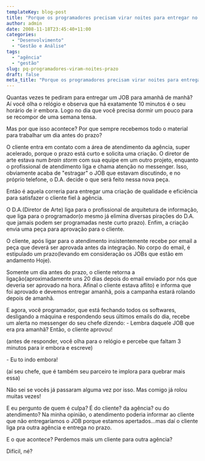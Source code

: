 ```yaml
---
templateKey: blog-post
title: "Porque os programadores precisam virar noites para entregar no prazo"
author: admin
date: 2008-11-18T23:45:40+11:00
categories:
  - "Desenvolvimento"
  - "Gestão e Análise"
tags:
  - "agência"
  - "gestão"
slug: pq-programadores-viram-noites-prazo
draft: false
meta_title: "Porque os programadores precisam virar noites para entregar no prazo"
---
```


Quantas vezes te pediram para entregar um JOB para amanhã de manhã? Aí você olha o relógio e observa que há exatamente 10 minutos é o seu horário de ir embora. Logo no dia que você precisa dormir um pouco para se recompor de uma semana tensa.

Mas por que isso acontece?
Por que sempre recebemos todo o material para trabalhar um dia antes do prazo?

O cliente entra em contato com a área de atendimento da agência, super acelerado, porque o prazo está curto e solicita uma criação. O diretor de arte estava num _brain storm_ com sua equipe em um outro projeto, enquanto o profissional de atendimento liga e chama atenção no messenger. Isso, obviamente acaba de "estragar" o JOB que estavam discutindo, e no próprio telefone, o D.A. decide o que será feito nessa nova peça.

Então é aquela correria para entregar uma criação de qualidade e eficiência para satisfazer o cliente fiel à agência.

O D.A.(Diretor de Arte) liga para o profissional de arquitetura de informação, que liga para o programador(o mesmo já elimina diversas pirações do D.A. que jamais podem ser programadas neste curto prazo). Enfim, a criação envia uma peça para aprovação para o cliente.

O cliente, após ligar para o atendimento insistentemente recebe por email a peça que deverá ser aprovada antes da integração. No corpo do email, é estipulado um prazo(levando em consideração os JOBs que estão em andamento Hoje).

Somente um dia antes do prazo, o cliente retorna a ligação(aproximadamente uns 20 dias depois do email enviado por nós que deveria ser aprovado na hora. Afinal o cliente estava aflito) e informa que foi aprovado e devemos entregar amanhã, pois a campanha estará rolando depois de amanhã.

E agora, você programador, que está fechando todos os softwares, desligando a máquina e respondendo seus últimos emails do dia, recebe um alerta no messenger do seu chefe dizendo:
\- Lembra daquele JOB que era pra amanhã? Então, o cliente aprovou!

(antes de responder, você olha para o relógio e percebe que faltam 3 minutos para ir embora e escreve)

\- Eu to indo embora!

(aí seu chefe, que é também seu parceiro te implora para quebrar mais essa)

Não sei se vocês já passaram alguma vez por isso. Mas comigo já rolou muitas vezes!

E eu pergunto de quem é culpa? É do cliente? da agência? ou do atendimento?
Na minha opinião, o atendimento poderia informar ao cliente que não entregaríamos o JOB porque estamos apertados...mas daí o cliente liga pra outra agência e entrega no prazo.

E o que acontece? Perdemos mais um cliente para outra agência?

Difícil, né?
